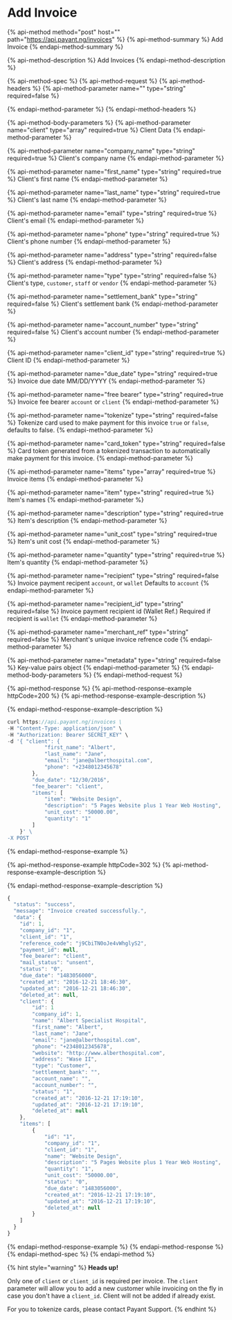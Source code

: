 # Add Invoice

{% api-method method="post" host="" path="https://api.payant.ng/invoices" %}
{% api-method-summary %}
Add Invoice
{% endapi-method-summary %}

{% api-method-description %}
Add Invoices
{% endapi-method-description %}

{% api-method-spec %}
{% api-method-request %}
{% api-method-headers %}
{% api-method-parameter name="" type="string" required=false %}

{% endapi-method-parameter %}
{% endapi-method-headers %}

{% api-method-body-parameters %}
{% api-method-parameter name="client" type="array" required=true %}
Client Data
{% endapi-method-parameter %}

{% api-method-parameter name="company\_name" type="string" required=true %}
Client's company name
{% endapi-method-parameter %}

{% api-method-parameter name="first\_name" type="string" required=true %}
Client's first name
{% endapi-method-parameter %}

{% api-method-parameter name="last\_name" type="string" required=true %}
Client's last name
{% endapi-method-parameter %}

{% api-method-parameter name="email" type="string" required=true %}
Client's email
{% endapi-method-parameter %}

{% api-method-parameter name="phone" type="string" required=true %}
Client's phone number
{% endapi-method-parameter %}

{% api-method-parameter name="address" type="string" required=false %}
Client's address
{% endapi-method-parameter %}

{% api-method-parameter name="type" type="string" required=false %}
Client's type, `customer`, `staff` or `vendor`
{% endapi-method-parameter %}

{% api-method-parameter name="settlement\_bank" type="string" required=false %}
Client's settlement bank
{% endapi-method-parameter %}

{% api-method-parameter name="account\_number" type="string" required=false %}
Client's account number
{% endapi-method-parameter %}

{% api-method-parameter name="client\_id" type="string" required=true %}
Client ID
{% endapi-method-parameter %}

{% api-method-parameter name="due\_date" type="string" required=true %}
Invoice due date MM/DD/YYYY
{% endapi-method-parameter %}

{% api-method-parameter name="free bearer" type="string" required=true %}
Invoice fee bearer `account` or `client`
{% endapi-method-parameter %}

{% api-method-parameter name="tokenize" type="string" required=false %}
Tokenize card used to make payment for this invoice `true` or `false`, defaults to false.
{% endapi-method-parameter %}

{% api-method-parameter name="card\_token" type="string" required=false %}
Card token generated from a tokenized transaction to automatically make payment for this invoice.
{% endapi-method-parameter %}

{% api-method-parameter name="items" type="array" required=true %}
Invoice items
{% endapi-method-parameter %}

{% api-method-parameter name="item" type="string" required=true %}
Item's names
{% endapi-method-parameter %}

{% api-method-parameter name="description" type="string" required=true %}
Item's description
{% endapi-method-parameter %}

{% api-method-parameter name="unit\_cost" type="string" required=true %}
Item's unit cost
{% endapi-method-parameter %}

{% api-method-parameter name="quantity" type="string" required=true %}
Item's quantity
{% endapi-method-parameter %}

{% api-method-parameter name="recipient" type="string" required=false %}
Invoice payment recipent `account`, or `wallet` Defaults to `account`
{% endapi-method-parameter %}

{% api-method-parameter name="recipient\_id" type="string" required=false %}
Invoice payment recipient id \(Wallet Ref.\) Required if recipient is `wallet`
{% endapi-method-parameter %}

{% api-method-parameter name="merchant\_ref" type="string" required=false %}
Merchant's unique invoice refrence code
{% endapi-method-parameter %}

{% api-method-parameter name="metadata" type="string" required=false %}
Key-value pairs object
{% endapi-method-parameter %}
{% endapi-method-body-parameters %}
{% endapi-method-request %}

{% api-method-response %}
{% api-method-response-example httpCode=200 %}
{% api-method-response-example-description %}

{% endapi-method-response-example-description %}

```javascript
curl https://api.payant.ng/invoices \
-H "Content-Type: application/json" \
-H "Authorization: Bearer SECRET_KEY" \
-d '{ "client": {
            "first_name": "Albert",
            "last_name": "Jane",
            "email": "jane@alberthospital.com",
            "phone": "+2348012345678"
        },
        "due_date": "12/30/2016",
        "fee_bearer": "client",
        "items": [
            "item": "Website Design",
            "description": "5 Pages Website plus 1 Year Web Hosting",
            "unit_cost": "50000.00",
            "quantity": "1"
        ] 
    }' \
-X POST 
```
{% endapi-method-response-example %}

{% api-method-response-example httpCode=302 %}
{% api-method-response-example-description %}

{% endapi-method-response-example-description %}

```javascript
{
  "status": "success",
  "message": "Invoice created successfully.",
  "data": {
    "id": 1,
    "company_id": "1",
    "client_id": "1",
    "reference_code": "j9CbiTN0oJe4vWhglyS2",
    "payment_id": null,
    "fee_bearer": "client",
    "mail_status": "unsent",
    "status": "0",
    "due_date": "1483056000",
    "created_at": "2016-12-21 18:46:30",
    "updated_at": "2016-12-21 18:46:30",
    "deleted_at": null,
    "client": {
        "id": 1
        "company_id": 1,
        "name": "Albert Specialist Hospital",
        "first_name": "Albert",
        "last_name": "Jane",
        "email": "jane@alberthospital.com",
        "phone": "+2348012345678",
        "website": "http://www.alberthospital.com",
        "address": "Wase II",
        "type": "Customer",
        "settlement_bank": "",
        "account_name": "",
        "account_number": "",
        "status": "1",
        "created_at": "2016-12-21 17:19:10",
        "updated_at": "2016-12-21 17:19:10",
        "deleted_at": null
    },
    "items": [
        {
            "id": "1",
            "company_id": "1",
            "client_id": "1",
            "name": "Website Design",
            "description": "5 Pages Website plus 1 Year Web Hosting",
            "quantity": "1",
            "unit_cost": "50000.00",
            "status": "0",
            "due_date": "1483056000",
            "created_at": "2016-12-21 17:19:10",
            "updated_at": "2016-12-21 17:19:10",
            "deleted_at": null
        }
    ]
  }
}
```
{% endapi-method-response-example %}
{% endapi-method-response %}
{% endapi-method-spec %}
{% endapi-method %}

{% hint style="warning" %}
**Heads up!**

Only one of `client` or `client_id` is required per invoice. The `client` parameter will allow you to add a new customer while invoicing on the fly in case you don't have a `client_id`. Client will not be added if already exist.

For you to tokenize cards, please contact Payant Support.
{% endhint %}

